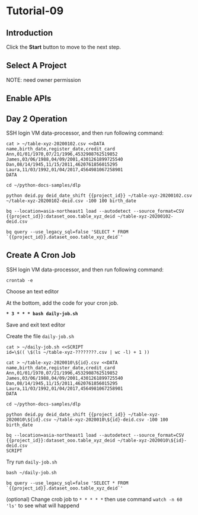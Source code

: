 # Tutorial-09

## Introduction

<walkthrough-tutorial-duration duration="30"></walkthrough-tutorial-duration>

Click the **Start** button to move to the next step.

## Select A Project

<walkthrough-project-setup></walkthrough-project-setup>

<walkthrough-footnote>NOTE: need owner permission</walkthrough-footnote>

## Enable APIs

<walkthrough-enable-apis apis="compute.googleapis.com,iam.googleapis.com,iamcredentials.googleapis.com,dlp.googleapis.com,bigquery.googleapis.com,bigquerystorage.googleapis.com,bigquerydatatransfer.googleapis.com,storage-component.googleapis.com,storage-api.googleapis.com"></walkthrough-enable-apis>

## Day 2 Operation

SSH login VM data-processor, and then run following command: 

```
cat > ~/table-xyz-20200102.csv <<DATA
name,birth_date,register_date,credit_card
Ann,01/01/1970,07/21/1996,4532908762519852
James,03/06/1988,04/09/2001,4301261899725540
Dan,08/14/1945,11/15/2011,4620761856015295
Laura,11/03/1992,01/04/2017,4564981067258901
DATA
```
```
cd ~/python-docs-samples/dlp
```
```
python deid.py deid_date_shift {{project_id}} ~/table-xyz-20200102.csv ~/table-xyz-20200102-deid.csv -100 100 birth_date
```
```
bq --location=asia-northeast1 load --autodetect --source_format=CSV {{project_id}}:dataset_ooo.table_xyz_deid ~/table-xyz-20200102-deid.csv
```
```
bq query --use_legacy_sql=false 'SELECT * FROM `{{project_id}}.dataset_ooo.table_xyz_deid`'
```

## Create A Cron Job

SSH login VM data-processor, and then run following command:

```
crontab -e
```

Choose an text editor

At the bottom, add the code for your cron job.

**`* 3 * * * bash daily-job.sh`**

Save and exit text editor

Create the file `daily-job.sh`

```
cat > ~/daily-job.sh <<SCRIPT
id=\$(( \$(ls ~/table-xyz-????????.csv | wc -l) + 1 ))

cat > ~/table-xyz-2020010\${id}.csv <<DATA
name,birth_date,register_date,credit_card
Ann,01/01/1970,07/21/1996,4532908762519852
James,03/06/1988,04/09/2001,4301261899725540
Dan,08/14/1945,11/15/2011,4620761856015295
Laura,11/03/1992,01/04/2017,4564981067258901
DATA

cd ~/python-docs-samples/dlp

python deid.py deid_date_shift {{project_id}} ~/table-xyz-2020010\${id}.csv ~/table-xyz-2020010\${id}-deid.csv -100 100 birth_date

bq --location=asia-northeast1 load --autodetect --source_format=CSV {{project_id}}:dataset_ooo.table_xyz_deid ~/table-xyz-2020010\${id}-deid.csv
SCRIPT
```

Try run `daily-job.sh`

```
bash ~/daily-job.sh
```
```
bq query --use_legacy_sql=false 'SELECT * FROM `{{project_id}}.dataset_ooo.table_xyz_deid`'
```

(optional) Change crob job to `* * * * *` then use command `watch -n 60 'ls'` to see what will happend
